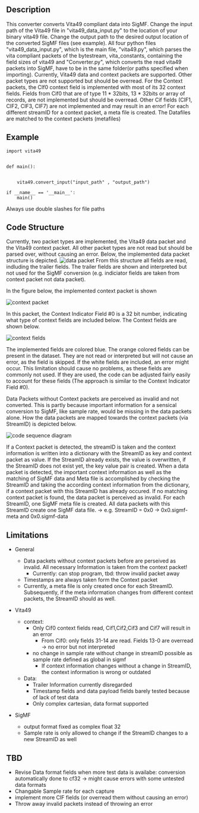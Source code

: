 ## Description

This converter converts Vita49 compliant data into SigMF. Change the input path of the Vita49 file in "vita49_data_input.py" to the location of your binary vita49 file. Change the output path to the desired output location of the converted SigMF files (see example).
All four python files "vita49_data_input.py", which is the main file, "vita49.py", which parses the vita compliant packets of the
bytestream, vita_constants, containing the field sizes of vita49 and "Converter.py", which converts the read vita49 packets into SigMF, have to be in the same folder(or paths specified when importing).
Currently, Vita49 data and context packets are supported. Other packet types are not supported but should be overread.
For the Context packets, the CIf0 context field is implemented with most of its 32 context fields. Fields from Cif0 that are of type 
11 * 32bits, 13 * 32bits or array of records, are not implemented but should be overread.
Other Cif fields (CIF1, CIF2, CIF3, CIF7) are not implemented and may result in an error!
For each different streamID for a context packet, a meta file is created. The Datafiles are matched to the context packets (metafiles)


## Example
    import vita49


    def main():


        vita49.convert_input("input_path" , "output_path")

    if __name__ == '__main__':
        main()

Always use double slashes for file paths

## Code Structure
Currently, two packet types are implemented, the Vita49 data packet and the Vita49 context packet. All other packet types are not read but should be parsed over, without causing an error. Below, the implemented data packet structure is depicted.
![data packet](img/data.png)
From this structure all fields are read, indluding the trailer fields. The trailer fields are shown and interpreted but not used for the SigMF conversion (e.g. indiciator fields are taken from context packet not data packet).

In the figure below, the implemented context packet is shown

![context packet](img/context.png)

In this packet, the Context Indicator Field #0 is a 32 bit number, indicating what type of context fields are included below. The Context fields are shown below.

![context fields](img/context_fields2.png)

The implemented fields are colored blue. The orange colored fields can be present in the dataset. They are not read or interpreted but will not cause an error, as the field is skipped. If the white fields are included, an error might occur.
This limitation should cause no problems, as these fields are commonly not used. If they are used, the code can be adjusted fairly easily to account for these fields (The approach is similar to the Context Indicator Field #0).

Data Packets without Context packets are perceived as invalid and not converted. This is partly because important information for a sensical conversion to SigMF, like sample rate, would be missing in the data packets alone. How the data packets are mapped towards the context packets (via StreamID) is depicted below.

![code sequence diagram](img/code_sequence_diagram.png)

If a Context packet is detected, the streamID is taken and the context information is written into a dictionary with the StreamID as key and context packet as value. If the StreamID already exists, the value is overwritten, if the StreamID does not exist yet, the key value pair is created.
When a data packet is detected, the important context information as well as the matching of SigMF data and Meta file is accomplished by checking the StreamID and taking the according context information from the dictionary, if a context packet with this StreamID has already occured. If no matching context packet is found, the data packet is perceived as invalid.
For each StreamID, one SigMF meta file is created. All data packets with this StreamID create one SigMF data file.
-> e.g. StreamID = 0x0 -> 0x0.sigmf-meta and 0x0.sigmf-data


## Limitations    
- General
    - Data packets without context packets before are 	perseived as invalid. All necessary Information is taken 	from the context packet!
        - Currently: can stop program, tbd: throw invalid packet away
    - Timestamps are always taken form the Context packet
    - Currently, a meta file is only created once for each StreamID. Subsequently, if the meta information changes from different context packets, the StreamID should as well. 

- Vita49
    - context:
        - Only Cif0 context fields read, Cif1,Cif2,Cif3 and Cif7 will result in an error
            - From Cif0: only fields 31-14 are read. Fields 13-0 are overread -> no error but not interpreted
        - no change in sample rate without change in streamID possible as sample rate defined as global in sigmf
            - If context information changes without a change in StreamID, the context information is wrong or outdated
    - Data:
        - Trailer Information currently disregarded
        - Timestamp fields and data payload fields barely tested because of lack of test data
        - Only complex cartesian, data format supported
- SigMF
	- output format fixed as complex float 32
	-  Sample rate is only allowed to change if the StreamID changes to a new StreamID as well

## TBD
- Revise Data format fields when more test data is availabe: conversion automatically done to cf32 -> might cause errors with some untested data formats
- Changable Sample rate for each capture
- implement more CIF fields (or overread them without causing an error)
- Throw away invalid packets instead of throwing an error